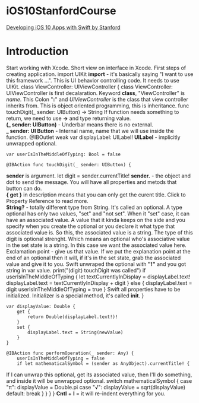# iOS10StanfordCourse
[Developing iOS 10 Apps with Swift by Stanford](https://itunes.apple.com/us/course/developing-ios-10-apps-with-swift/id1198467120)

# Introduction

Start working with Xcode. Short view on interface in Xcode. First steps of creating application.
import UIKit
**import** - it's basically saying "I want to use this framework ...". This is UI behavior controlling code. It needs to use UIKit.
class ViewController: UIViewController {
class ViewController: UIViewController is first decalaration. Keyword **class**, "ViewController" is *name*. This Colon "**:**" and *UIViewController* is the class that view controller inherits from. This is object oriented programming, this is inheritance.
func touchDigit(_ sender: UIButton) -> String
If function needs something to return, we need to use **->** and type returning value.  
**(_ sender: UIButton)** - Underbar means there is no external.  
**_ sender: UI Button** - Internal name, name that we will use inside the function.
    @IBOutlet weak var displayLabel: UILabel!
**UILabel** - implicitly unwrapped optional.
    
    var userIsInTheMiddleOfTyping: Bool = false
    
    @IBAction func touchDigit(_ sender: UIButton) {
**sender** is argument.
        let digit = sender.currentTitle!
**sender.** - the object and dot to send the message. You will have all properties and metods that button can do.  
**{ get }** in description means that you can only get the curent title. Click to Property Reference to read more.  
**String?** - totally different type from String. It's called an optional. A type optional has only two values, "set" and "not set". When it "set" case, it can have an associated value. A value that it kinda keeps on the side and you specify when you create the optional or you declare it what type that associated value is. So this, the associated value is a string. The type of this digit is optional strenght. Which means an optional who's associative value in the set state is a string. In this case we want the associated value here. Exclamation point - give us that value. If we put the explanation point at the end of an optional then it will, if it's in the set state, grab the associated value and give it to you.
Swift unwraped the optional with **"!"** and you got string in var value.
        print("\(digit) touchDigit was called")
        if userIsInTheMiddleOfTyping {
            let textCurrentlyInDisplay = displayLabel.text!
            displayLabel.text = textCurrentlyInDisplay + digit
        } else {
            displayLabel.text = digit
            userIsInTheMiddleOfTyping = true
        }
Swift all properties have to be initialized.
Initializer is a special method, it's called **init**.
    }
    
    var displayValue: Double {
        get {
            return Double(displayLabel.text!)!
        }
        set {
            displayLabel.text = String(newValue)
        }
    }
    
    @IBAction func performOperation(_ sender: Any) {
        userIsInTheMiddleOfTyping = false
        if let mathematicalSymbol = (sender as AnyObject).currentTitle! {
If I can unwrap this optional, get its associated value, then I'll do something, and inside it will be unwrapped optional.
            switch mathematicalSymbol {
            case "π":
                displayValue = Double.pi
            case "√":
                displayValue = sqrt(displayValue)
            default:
                break
            }
        }
    }
}
**Cntl** + **I** = it will re-indent everything for you.
